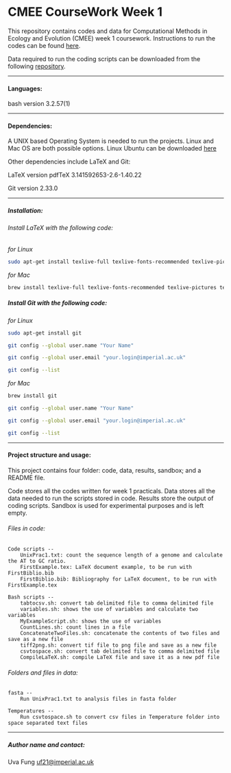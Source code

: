 # CMEE CourseWork Week 1

This repository contains codes and data for Computational Methods in Ecology and Evolution (CMEE) week 1 coursework.
Instructions to run the codes can be found [here](https://mhasoba.github.io/TheMulQuaBio/intro.html).

Data required to run the coding scripts can be downloaded from the following [repository](https://github.com/mhasoba/TheMulQuaBio).

***

#### Languages:
bash version 3.2.57(1)

***********
#### Dependencies:
A UNIX based Operating System is needed to run the projects. Linux and Mac OS are both possible options. Linux Ubuntu can be downloaded [here](https://ubuntu.com/)

Other dependencies include LaTeX and Git:

LaTeX version pdfTeX 3.141592653-2.6-1.40.22

Git version 2.33.0

******************
##### Installation:

###### Install  LaTeX with the following code:

*for Linux*
```Bash
sudo apt-get install texlive-full texlive-fonts-recommended texlive-pictures texlive-latex-extra imagemagick    
```


*for Mac*
```bash
brew install texlive-full texlive-fonts-recommended texlive-pictures texlive-latex-extra imagemagick
```           


##### Install Git with the following code:

*for Linux*
```bash
sudo apt-get install git
```
```bash
git config --global user.name "Your Name"
```
```bash
git config --global user.email "your.login@imperial.ac.uk"
```
```bash
git config --list    
```


*for Mac*
```bash
brew install git
```
```bash
git config --global user.name "Your Name"
```
```bash
git config --global user.email "your.login@imperial.ac.uk"
```
```bash
git config --list    
```

***********

#### Project structure and usage:
This project contains four folder: code, data, results, sandbox; and a README file.

Code stores all the codes written for week 1 practicals. Data stores all the data needed to run the scripts stored in code. Results store the output of coding scripts. Sandbox is used for experimental purposes and is left empty.

###### Files in code:

    Code scripts --
        UnixPrac1.txt: count the sequence length of a genome and calculate the AT to GC ratio.
        FirstExample.tex: LaTeX document example, to be run with FirstBiblio.bib
        FirstBiblio.bib: Bibliography for LaTeX document, to be run with FirstExample.tex

    Bash scripts --
        tabtocsv.sh: convert tab delimited file to comma delimited file
        variables.sh: shows the use of variables and calculate two variables
        MyExampleScript.sh: shows the use of variables
        CountLines.sh: count lines in a file
        ConcatenateTwoFiles.sh: concatenate the contents of two files and save as a new file
        tiff2png.sh: convert tif file to png file and save as a new file
        csvtospace.sh: convert tab delimited file to comma delimited file
        CompileLaTeX.sh: compile LaTeX file and save it as a new pdf file


###### Folders and files in data:
    fasta --
        Run UnixPrac1.txt to analysis files in fasta folder

    Temperatures --
        Run csvtospace.sh to convert csv files in Temperature folder into space separated text files
*****************
##### Author name and contact:
Uva Fung uf21@imperial.ac.uk

